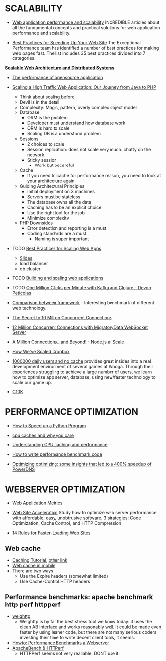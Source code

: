 # SCALABILITY
* [Web application performance and scalability](http://www.webforefront.com/performance/) INCREDIBLE articles about all the fundamental concepts and practical solutions for web application performance and scalability.

* [Best Practices for Speeding Up Your Web Site](https://developer.yahoo.com/performance/rules.html) The Exceptional Performance team has identified a number of best practices for making web pages fast. The list includes 35 best practices divided into 7 categories.

**[Scalable Web Architecture and Distributed Systems](http://aosabook.org/en/distsys.html)**

* [The performance of opensource application](http://aosabook.org/en/index.html)

* [Scaling a High Traffic Web Application: Our Journey from Java to PHP](https://www.youtube.com/watch?v=oS1D1W6eTwg)
    * Think about scaling before
    * Devil is in the detail
    * Complexity: Magic, pattern, overly complex object model
    * Database
        * ORM is the problem
        * Developer must understand how database work
        * ORM is hard to scale
        * Scaling DB is a understood problem
    * Sessions
        * 2 choices to scale
        * Session replication: does not scale very much. chatty on the network
        * Sticky session
            * Work but becareful
    * Cache
        * If you need to cache for performance reason, you need to look at your architecture again
    * Guiding Architectural Principles
        * Initial deployment on 3 machines
        * Servers must be stateless
        * The database owns all the data
        * Caching has to be an explicit choice
        * Use the right tool for the job
        * Minimize complexity
    * PHP Downsides
        * Error detection and reporting is a must
        * Coding standards are a must
            * Naming is super important

* TODO [Best Practices for Scaling Web Apps](https://www.youtube.com/watch?v=tQ2V9QSv48M)
    * [Slides](https://dl.dropboxusercontent.com/u/73402227/shared_pics/DEV-B318.pptx)
    * load balancer
    * db cluster

* TODO [Building and scaling web applications](http://www.youtube.com/watch?v=2Lq3ACxfLGc)

* TODO [One Million Clicks per Minute with Kafka and Clojure - Devon Peticolas](https://www.youtube.com/watch?v=VC_MTD68erY)

* [Comparison between framework](http://www.techempower.com/benchmarks/#section=data-r6&hw=i7&test=json) - Interesting benchmark of different web technology.

* [The Secret to 10 Million Concurrent Connections](http://highscalability.com/blog/2013/5/13/the-secret-to-10-million-concurrent-connections-the-kernel-i.html)

* [12 Million Concurrent Connections with MigratoryData WebSocket Server](http://mrotaru.wordpress.com/2013/06/20/12-million-concurrent-connections-with-migratorydata-websocket-server/)

* [A Million Connections...and Beyond! - Node.js at Scale](https://www.youtube.com/watch?v=AH7kw8sKefg)

* [How We've Scaled Dropbox](https://www.youtube.com/watch?v=PE4gwstWhmc)

* [1000000 daily users and no cache](http://www.infoq.com/presentations/1000000-Daily-Users-and-No-Cache) provides great insides into a real development environment of several games at Wooga. Through their experiences struggling to achieve a large number of users, we learn how to optimize app server, database, using new/faster technology to scale our game up.

* [C10K](http://www.kegel.com/c10k.html#strategies)




# PERFORMANCE OPTIMIZATION
* [How to Speed up a Python Program](https://www.youtube.com/watch?v=e08kOj2kISU)

* [cpu caches and why you care](https://www.youtube.com/watch?v=WDIkqP4JbkE)

* [Understanding CPU caching and performance](http://arstechnica.com/gadgets/2002/07/caching/1/)

* [How to write performance benchmark code](https://github.com/spion/async-compare/tree/blog)

* [Optimizing optimizing: some insights that led to a 400% speedup of PowerDNS](https://hackernoon.com/optimizing-optimizing-some-insights-that-led-to-a-400-speedup-of-powerdns-5e1a44b58f1c#.rx648ea3z)




# WEBSERVER OPTIMIZATION
* [Web Application Metrics](http://docs.oracle.com/cd/E24628_01/em.121/e25162/website.htm)

* [Web Site Acceleration](http://www.seoconsultants.com/articles/1000/server-performance) Study how to optimize web server performance with affordable, easy, unobtrusive software. 3 strategies: Code Optimization, Cache Control, and HTTP Compression

* [14 Rules for Faster-Loading Web Sites](http://stevesouders.com/hpws/rules.php)

## Web cache
* [Caching Tutorial](https://www.mnot.net/cache_docs/), [other link](http://www.web-caching.com/mnot_tutorial/how.html)
* [Web cache in mobile](http://www2.research.att.com/~sen/pub/Caching_mobisys12.pdf)
* There are two ways
    * Use the Expire headers (somewhat limited)
    * Use Cache-Control HTTP headers

## Performance benchmarks: apache benchmark http perf httpperf
* [weighttp](http://redmine.lighttpd.net/projects/weighttp/wiki)
    * Weighttp is by far the best stress tool we know today: it uses the clean AB interface and works reasonably well. It could be made even faster by using leaner code, but there are not many serious coders investing their time to write decent client tools, it seems.
* [Howto: Performance Benchmarks a Webserver](http://www.cyberciti.biz/tips/howto-performance-benchmarks-a-web-server.html)
* [ApacheBench & HTTPerf](http://gwan.com/en_apachebench_httperf.html)
    * HTTPPerf seems not very realiable. DONT use it.

